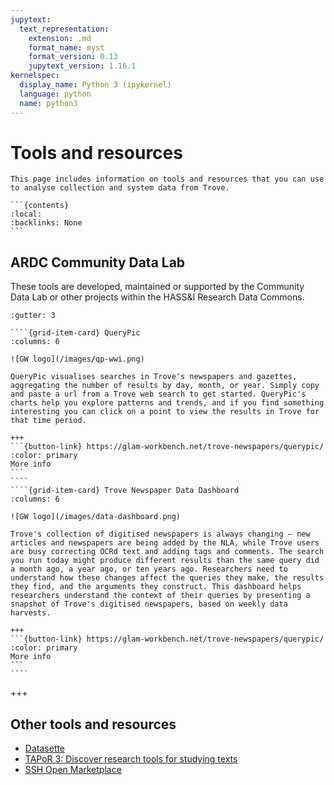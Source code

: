 ```yaml
---
jupytext:
  text_representation:
    extension: .md
    format_name: myst
    format_version: 0.13
    jupytext_version: 1.16.1
kernelspec:
  display_name: Python 3 (ipykernel)
  language: python
  name: python3
---
```


# Tools and resources

````{card}
This page includes information on tools and resources that you can use to analyse collection and system data from Trove.

```{contents}
:local:
:backlinks: None
```
````

## ARDC Community Data Lab

These tools are developed, maintained or supported by the Community Data Lab or other projects within the HASS&I Research Data Commons.

`````{grid}
:gutter: 3

````{grid-item-card} QueryPic
:columns: 6

![GW logo](/images/qp-wwi.png)

QueryPic visualises searches in Trove's newspapers and gazettes, aggregating the number of results by day, month, or year. Simply copy and paste a url from a Trove web search to get started. QueryPic's charts help you explore patterns and trends, and if you find something interesting you can click on a point to view the results in Trove for that time period.

+++
```{button-link} https://glam-workbench.net/trove-newspapers/querypic/
:color: primary
More info
```
````
````{grid-item-card} Trove Newspaper Data Dashboard
:columns: 6

![GW logo](/images/data-dashboard.png)

Trove's collection of digitised newspapers is always changing – new articles and newspapers are being added by the NLA, while Trove users are busy correcting OCRd text and adding tags and comments. The search you run today might produce different results than the same query did a month ago, a year ago, or ten years ago. Researchers need to understand how these changes affect the queries they make, the results they find, and the arguments they construct. This dashboard helps researchers understand the context of their queries by presenting a snapshot of Trove's digitised newspapers, based on weekly data harvests.

+++
```{button-link} https://glam-workbench.net/trove-newspapers/querypic/
:color: primary
More info
```
````
`````

+++

## Other tools and resources

- [Datasette](https://datasette.io/)
- [TAPoR 3: Discover research tools for studying texts](https://tapor.ca/home)
- [SSH Open Marketplace](https://marketplace.sshopencloud.eu/)
